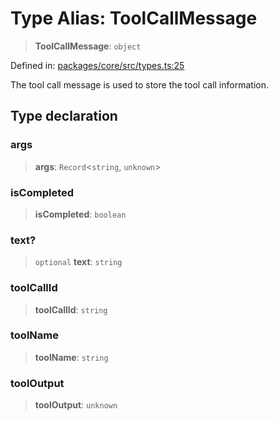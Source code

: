 # Type Alias: ToolCallMessage

> **ToolCallMessage**: `object`

Defined in: [packages/core/src/types.ts:25](https://github.com/GeoDaCenter/openassistant/blob/dc72d81a35cf8e46295657303846fbb4ad891993/packages/core/src/types.ts#L25)

The tool call message is used to store the tool call information.

## Type declaration

### args

> **args**: `Record`\<`string`, `unknown`\>

### isCompleted

> **isCompleted**: `boolean`

### text?

> `optional` **text**: `string`

### toolCallId

> **toolCallId**: `string`

### toolName

> **toolName**: `string`

### toolOutput

> **toolOutput**: `unknown`
